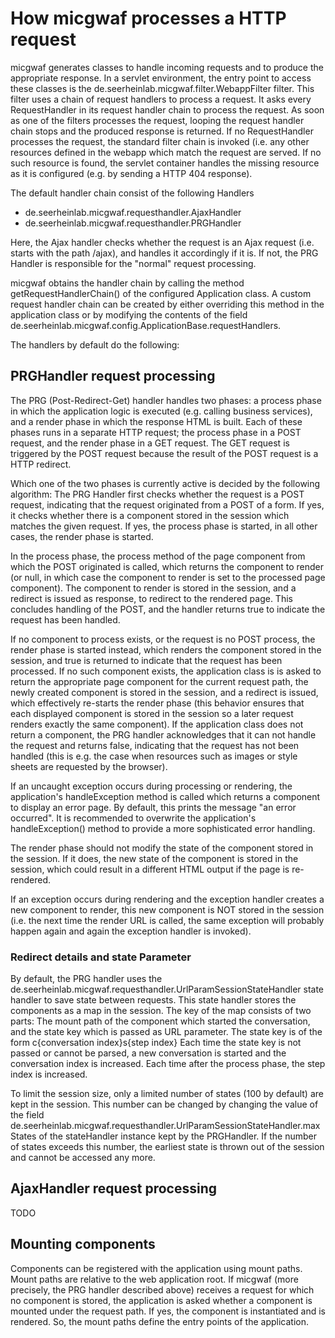 How micgwaf processes a HTTP request
====================================

micgwaf generates classes to handle incoming requests and to produce the appropriate response.
In a servlet environment, the entry point to access these classes is the
de.seerheinlab.micgwaf.filter.WebappFilter filter.
This filter uses a chain of request handlers to process a request. 
It asks every RequestHandler in its request handler chain to process the request.
As soon as one of the filters processes the request, looping the request handler chain stops and the 
produced response is returned.
If no RequestHandler processes the request, the standard filter chain is invoked
(i.e. any other resources defined in the webapp which match the request are served.
 If no such resource is found, the servlet container handles the missing resource as it is configured
 (e.g. by sending a HTTP 404 response).

The default handler chain consist of the following Handlers
- de.seerheinlab.micgwaf.requesthandler.AjaxHandler 
- de.seerheinlab.micgwaf.requesthandler.PRGHandler 

Here, the Ajax handler checks whether the request is an Ajax request (i.e. starts with the path /ajax),
and handles it accordingly if it is.
If not, the PRG Handler is responsible for the "normal" request processing.

micgwaf obtains the handler chain by calling the method 
getRequestHandlerChain() of the configured Application class.
A custom request handler chain can be created by either overriding this method in the application class
or by modifying the contents of the field de.seerheinlab.micgwaf.config.ApplicationBase.requestHandlers.

The handlers by default do the following:

PRGHandler request processing
-----------------------------

The PRG (Post-Redirect-Get) handler handles two phases: a process phase in which the application logic
is executed (e.g. calling business services), and a render phase in which the response HTML is built.
Each of these phases runs in a separate HTTP request; the process phase in a POST request,
and the render phase in a GET request. The GET request is triggered by the POST request because the result
of the POST request is a HTTP redirect.

Which one of the two phases is currently active is decided by the following algorithm:
The PRG Handler first checks whether the request is a POST request, 
indicating that the request originated from a POST of a form.
If yes, it checks whether there is a component stored in the session which matches the given request.
If yes, the process phase is started, in all other cases, the render phase is started.

In the process phase, the process method of the page component from which the POST originated is called, 
which returns the component to render (or null, in which case the component to render is set
to the processed page component).
The component to render is stored in the session, and a redirect is issued as response,
to redirect to the rendered page.
This concludes handling of the POST, and the handler returns true to indicate the request has been handled.
  
If no component to process exists, or the request is no POST process, the render phase is started instead,
which renders the component stored in the session, and true is returned to indicate that the request 
has been processed.
If no such component exists, the application class is is asked to return the appropriate page component
for the current request path, the newly created component is stored in the session, and a redirect is issued,
which effectively re-starts the render phase (this behavior ensures that each displayed component is stored
in the session so a later request renders exactly the same component).
If the application class does not return a component, the PRG handler acknowledges
that it can not handle the request and returns false, indicating that the request has not been handled
(this is e.g. the case when resources such as images or style sheets are requested by the browser).

If an uncaught exception occurs during processing or rendering, the application's handleException method
is called which returns a component to display an error page. By default, this prints the message
"an error occurred". It is recommended to overwrite the application's handleException() method to provide
a more sophisticated error handling.

The render phase should not modify the state of the component stored in the session. 
If it does, the new state of the component is stored in the session,
which could result in a different HTML output if the page is re-rendered.

If an exception occurs during rendering and the exception handler creates a new component to render,
this new component is NOT stored in the session (i.e. the next time the render URL is called, the same
exception will probably happen again and again the exception handler is invoked).
  
### Redirect details and state Parameter

By default, the PRG handler uses the de.seerheinlab.micgwaf.requesthandler.UrlParamSessionStateHandler
state handler to save state between requests. 
This state handler stores the components as a map in the session.
The key of the map consists of two parts: The mount path of the component which started the conversation,
and the state key which is passed as URL parameter.
The state key is of the form c{conversation index}s{step index}
Each time the state key is not passed or cannot be parsed, a new conversation is started
and the conversation index is increased.
Each time after the process phase, the step index is increased.

To limit the session size, only a limited number of states (100 by default) are kept in the session.
This number can be changed by changing the value of the field 
de.seerheinlab.micgwaf.requesthandler.UrlParamSessionStateHandler.maxStates of the stateHandler instance
kept by the PRGHandler. If the number of states exceeds this number, the earliest state is thrown out of
the session and cannot be accessed any more.

AjaxHandler request processing
------------------------------

TODO

Mounting components
-------------------

Components can be registered with the application using mount paths. 
Mount paths are relative to the web application root.
If micgwaf (more precisely, the PRG handler described above) receives a request for which no component
is stored, the application is asked whether a component is mounted under the request path. 
If yes, the component is instantiated and is rendered.
So, the mount paths define the entry points of the application.